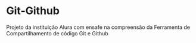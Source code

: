 # Git-Github
Projeto da instituição Alura com ensafe na compreensão da Ferramenta de Compartilhamento de código Git e Github
